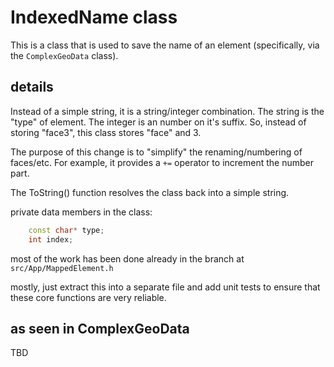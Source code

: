 # IndexedName class

This is a class that is used to save the name of an element (specifically, via the `ComplexGeoData` class).

## details

Instead of a simple string, it is a string/integer combination. The string is the "type" of element. The integer is an number on it's suffix. So, instead of storing "face3", this class stores "face" and 3.

The purpose of this change is to "simplify" the renaming/numbering of faces/etc. For example, it provides a `+=` operator to increment the number part.

The ToString() function resolves the class back into a simple string.

private data members in the class:

```cpp
    const char* type;
    int index;
```

most of the work has been done already in the branch at `src/App/MappedElement.h`

mostly, just extract this into a separate file and add unit tests to ensure that these core functions are very reliable.

## as seen in ComplexGeoData

TBD

